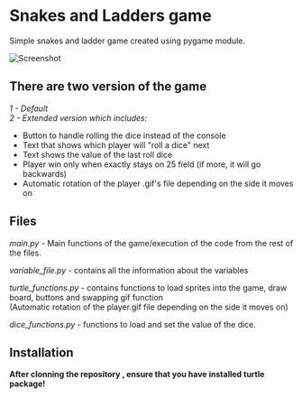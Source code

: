 # Snakes and Ladders game

 Simple snakes and ladder game created using pygame module.
 
![Screenshot](https://github.com/michal2010/SnakesAndLadders/blob/main/screenshots/1.png)

## There are two version of the game

*1 - Default*     
*2 - Extended version which includes:*  
 - Button to handle rolling the dice instead of the console  
- Text that shows which player will "roll a dice" next  
- Text shows the value of the last roll dice  
- Player win only when exactly stays on 25 field (if more, it will go backwards)  
- Automatic rotation of the player .gif's file depending on the side it moves on

  

## Files

  
*main.py* - Main functions of the game/execution of the code from the rest of the files.  
  
*variable_file.py* - contains all the information about the variables  
  
*turtle_functions.py* - contains functions to load sprites into the game, draw board, buttons and swapping gif function   
(Automatic rotation of the player.gif file depending on the side it moves on)  
  
*dice_functions.py* - functions to load and set the value of the dice.  
  

## Installation

**After clonning the repository , ensure that you have installed turtle package!**

